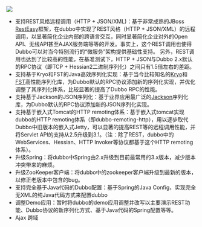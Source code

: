 ![](http://dangdangdotcom.github.io/dubbox/images/rest.jpg)

* 支持REST风格远程调用（HTTP + JSON/XML)：基于非常成熟的JBoss [RestEasy](http://resteasy.jboss.org/)框架，在dubbo中实现了REST风格（HTTP + JSON/XML）的远程调用，以显著简化企业内部的跨语言交互，同时显著简化企业对外的Open API、无线API甚至AJAX服务端等等的开发。事实上，这个REST调用也使得Dubbo可以对当今特别流行的“微服务”架构提供基础性支持。 另外，REST调用也达到了比较高的性能，在基准测试下，HTTP + JSON与Dubbo 2.x默认的RPC协议（即TCP + Hessian2二进制序列化）之间只有1.5倍左右的差距。
* 支持基于Kryo和FST的Java高效序列化实现：基于当今比较知名的[Kryo](https://github.com/EsotericSoftware/kryo)和[FST](https://github.com/RuedigerMoeller/fast-serialization)高性能序列化库，为Dubbo默认的RPC协议添加新的序列化实现，并优化调整了其序列化体系，比较显著的提高了Dubbo RPC的性能。
* 支持基于Jackson的JSON序列化：基于业界应用最广泛的[Jackson](http://jackson.codehaus.org/)序列化库，为Dubbo默认的RPC协议添加新的JSON序列化实现。
* 支持基于嵌入式Tomcat的HTTP remoting体系：基于嵌入式tomcat实现dubbo的HTTP remoting体系（即dubbo-remoting-http），用以逐步取代Dubbo中旧版本的嵌入式Jetty，可以显著的提高REST等的远程调用性能，并将Servlet API的支持从2.5升级到3.1。（注：除了REST，dubbo中的WebServices、Hessian、HTTP Invoker等协议都基于这个HTTP remoting体系）。
* 升级Spring：将dubbo中Spring由2.x升级到目前最常用的3.x版本，减少版本冲突带来的麻烦。
* 升级ZooKeeper客户端：将dubbo中的zookeeper客户端升级到最新的版本，以修正老版本中包含的bug。
* 支持完全基于Java代码的Dubbo配置：基于Spring的Java Config，实现完全无XML的纯Java代码方式来配置dubbo
* 调整Demo应用：暂时将dubbo的demo应用调整并改写以主要演示REST功能、Dubbo协议的新序列化方式、基于Java代码的Spring配置等等。
* Ajax 跨域
 